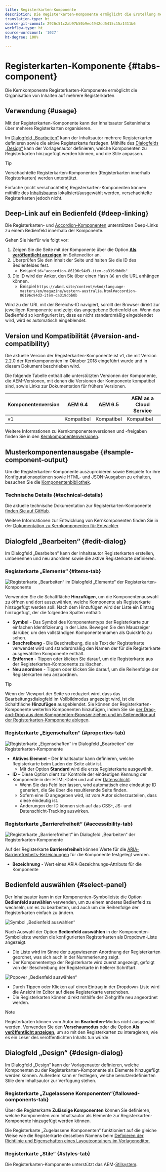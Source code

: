 ```yaml
---
title: Registerkarten-Komponente
description: Die Registerkarten-Komponente ermöglicht die Erstellung mehrerer Registerkarten zum Anordnen von Inhalten auf einer Seite.
translation-type: ht
source-git-commit: 2926c51c2ab97b50b9ec4942cd5415c15a1411b6
workflow-type: ht
source-wordcount: '1027'
ht-degree: 100%

---
```



# Registerkarten-Komponente {#tabs-component}

Die Kernkomponente Registerkarten-Komponente ermöglicht die Organisation von Inhalten auf mehrere Registerkarten.

## Verwendung {#usage}

Mit der Registerkarten-Komponente kann der Inhaltsautor Seiteninhalte über mehrere Registerkarten organisieren.

Im [Dialogfeld „Bearbeiten“](#edit-dialog) kann der Inhaltsautor mehrere Registerkarten definieren sowie die aktive Registerkarte festlegen. Mithilfe des [Dialogfelds „Design“](#design-dialog) kann der Vorlagenautor definieren, welche Komponenten zu Registerkarten hinzugefügt werden können, und die Stile anpassen.

>[!TIP]
>
>Verschachtelte Registerkarten-Komponenten (Registerkarten innerhalb Registerkarten) werden unterstützt.
>
>Einfache (nicht verschachtelte) Registerkarten-Komponenten können mithilfe des [Inhaltsbaums](https://docs.adobe.com/content/help/de-DE/experience-manager-cloud-service/sites/authoring/fundamentals/environment-tools.translate.html#content-tree) lokalisiert/ausgewählt werden, verschachtelte Registerkarten jedoch nicht.

## Deep-Link auf ein Bedienfeld {#deep-linking}

Die Registerkarten- und [Accordion-Komponenten](accordion.md) unterstützen Deep-Links zu einem Bedienfeld innerhalb der Komponente.

Gehen Sie hierfür wie folgt vor:

1. Zeigen Sie die Seite mit der Komponente über die Option **[Als veröffentlicht anzeigen](https://docs.adobe.com/content/help/de-DE/experience-manager-cloud-service/sites/authoring/fundamentals/editing-content.html#view-as-published)** im Seiteneditor an.
1. Überprüfen Sie den Inhalt der Seite und halten Sie die ID des Bedienfeldes fest.
   * Beispiel `id="accordion-86196c94d3-item-ca319dbb0b"`
1. Die ID wird der Anker, den Sie über einen Hash (`#`) an die URL anhängen können.
   * Beispiel `https://wknd.site/content/wknd/language-masters/en/magazine/western-australia.html#accordion-86196c94d3-item-ca319dbb0b`

Wird zu der URL mit der Bereichs-ID navigiert, scrollt der Browser direkt zur jeweiligen Komponente und zeigt das angegebene Bedienfeld an. Wenn das Bedienfeld so konfiguriert ist, dass es nicht standardmäßig eingeblendet wird, wird es automatisch eingeblendet.

## Version und Kompatibilität {#version-and-compatibility}

Die aktuelle Version der Registerkarten-Komponente ist v1, die mit Version 2.2.0 der Kernkomponenten im Oktober 2018 eingeführt wurde und in diesem Dokument beschrieben wird.

Die folgende Tabelle enthält alle unterstützten Versionen der Komponente, die AEM-Versionen, mit denen die Versionen der Komponente kompatibel sind, sowie Links zur Dokumentation für frühere Versionen.

| Komponentenversion | AEM 6.4 | AEM 6.5 | AEM as a Cloud Service |
|--- |--- |--- |---|
| v1 | Kompatibel | Kompatibel | Kompatibel |

Weitere Informationen zu Kernkomponentenversionen und -freigaben finden Sie in den [Kernkomponentenversionen](/help/versions.md).

## Musterkomponentenausgabe {#sample-component-output}

Um die Registerkarten-Komponente auszuprobieren sowie Beispiele für ihre Konfigurationsoptionen sowie HTML- und JSON-Ausgaben zu erhalten, besuchen Sie die [Komponentenbibliothek](https://adobe.com/go/aem_cmp_library_tabs_de).

### Technische Details {#technical-details}

Die aktuelle technische Dokumentation zur Registerkarten-Komponente [finden Sie auf GitHub](https://adobe.com/go/aem_cmp_tech_tabs_v1_de).

Weitere Informationen zur Entwicklung von Kernkomponenten finden Sie in der [Dokumentation zu Kernkomponenten für Entwickler](/help/developing/overview.md).

## Dialogfeld „Bearbeiten“ {#edit-dialog}

Im Dialogfeld „Bearbeiten“ kann der Inhaltsautor Registerkarten erstellen, umbenennen und neu anordnen sowie die aktive Registerkarte definieren.

### Registerkarte „Elemente“ {#items-tab}

![Registerkarte „Bearbeiten“ im Dialogfeld „Elemente“ der Registerkarten-Komponente](/help/assets/tabs-edit-items.png)

Verwenden Sie die Schaltfläche **Hinzufügen**, um die Komponentenauswahl zu öffnen und dort auszuwählen, welche Komponente als Registerkarte hinzugefügt werden soll. Nach dem Hinzufügen wird der Liste ein Eintrag hinzugefügt, der die folgenden Spalten enthält:

* **Symbol** - Das Symbol des Komponententyps der Registerkarte zur einfachen Identifizierung in der Liste. Bewegen Sie den Mauszeiger darüber, um den vollständigen Komponentennamen als QuickInfo zu sehen.
* **Beschreibung** - Die Beschreibung, die als Text der Registerkarte verwendet wird und standardmäßig den Namen der für die Registerkarte ausgewählten Komponente enthält.
* **Entfernen** - Tippen oder klicken Sie darauf, um die Registerkarte aus der Registerkarten-Komponente zu löschen.
* **Neu anordnen** - Tippen oder klicken Sie darauf, um die Reihenfolge der Registerkarten neu anzuordnen.

>[!TIP]
>
>Wenn der Viewport der Seite so reduziert wird, dass das Bearbeitungsdialogfeld im Vollbildmodus angezeigt wird, ist die Schaltfläche **Hinzufügen** ausgeblendet. Sie können der Registerkarten-Komponente weiterhin Komponenten hinzufügen, indem Sie sie [per Drag-and-Drop aus dem Komponenten-Browser ziehen und im Seiteneditor auf der Registerkarten-Komponente ablegen](https://docs.adobe.com/content/help/de-DE/experience-manager-cloud-service/sites/authoring/fundamentals/editing-content.translate.html#inserting-a-component).

### Registerkarte „Eigenschaften“ {#properties-tab}

![Registerkarte „Eigenschaften“ im Dialogfeld „Bearbeiten“ der Registerkarten-Komponente](/help/assets/tabs-edit-properties.png)

* **Aktives Element** – Der Inhaltsautor kann definieren, welche Registerkarte beim Laden der Seite aktiv ist.
   * Mit der Option **Standard** wird die erste Registerkarte ausgewählt.
* **ID** – Diese Option dient zur Kontrolle der eindeutigen Kennung der Komponente in der HTML-Datei und auf der [Datenschicht](/help/developing/data-layer/overview.md).
   * Wenn Sie das Feld leer lassen, wird automatisch eine eindeutige ID generiert, die Sie über die resultierende Seite finden.
   * Sofern eine ID angegeben wird, ist vom Autor sicherzustellen, dass diese eindeutig ist.
   * Änderungen der ID können sich auf das CSS-, JS- und Datenschicht-Tracking auswirken.

### Registerkarte „Barrierefreiheit“ {#accessibility-tab}

![Registerkarte „Barrierefreiheit“ im Dialogfeld „Bearbeiten“ der Registerkarten-Komponente](/help/assets/tabs-edit-accessibility.png)

Auf der Registerkarte **Barrierefreiheit** können Werte für die [ARIA-Barrierefreiheits-Bezeichungen](https://www.w3.org/WAI/standards-guidelines/aria/) für die Komponente festgelegt werden.

* **Bezeichnung** - Wert eines ARIA-Bezeichnungs-Attributs für die Komponente

## Bedienfeld auswählen {#select-panel}

Der Inhaltsautor kann in der Komponenten-Symbolleiste die Option **Bedienfeld auswählen** verwenden, um zu einem anderes Bedienfeld zu wechseln, um es zu bearbeiten, und auch um die Reihenfolge der Registerkarten einfach zu ändern.

![Symbol „Bedienfeld auswählen“](/help/assets/select-panel-icon.png)

Nach Auswahl der Option **Bedienfeld auswählen** in der Komponenten-Symbolleiste werden die konfigurierten Registerkarten als Dropdown-Liste angezeigt.

* Die Liste wird im Sinne der zugewiesenen Anordnung der Registerkarten geordnet, was sich auch in der Nummerierung zeigt.
* Der Komponententyp der Registerkarte wird zuerst angezeigt, gefolgt von der Beschreibung der Registerkarte in hellerer Schriftart.

![Popover „Bedienfeld auswählen“](/help/assets/select-panel-popover.png)

* Durch Tippen oder Klicken auf einen Eintrag in der Dropdown-Liste wird die Ansicht im Editor auf diese Registerkarte verschoben.
* Die Registerkarten können direkt mithilfe der Ziehgriffe neu angeordnet werden.

>[!NOTE]
>
>Registerkarten können vom Autor im **Bearbeiten**-Modus nicht ausgewählt werden. Verwenden Sie den **[](https://docs.adobe.com/content/help/de-DE/experience-manager-cloud-service/sites/authoring/fundamentals/editing-content.translate.html#preview-mode)Vorschaumodus** oder die Option **[Als veröffentlicht anzeigen](https://docs.adobe.com/content/help/de-DE/experience-manager-cloud-service/sites/authoring/fundamentals/editing-content.html#view-as-published)**, um so mit den Registerkarten zu interagieren, wie es ein Leser des veröffentlichten Inhalts tun würde.

## Dialogfeld „Design“ {#design-dialog}

Im Dialogfeld „Design“ kann der Vorlagenautor definieren, welche Komponenten zu der Registerkarten-Komponente als Elemente hinzugefügt werden können. Außerdem kann er festlegen, welche benutzerdefinierten Stile dem Inhaltsautor zur Verfügung stehen.

### Registerkarte „Zugelassene Komponenten“{#allowed-components-tab}

Über die Registerkarte **Zulässige Komponenten** können Sie definieren, welche Komponenten vom Inhaltsautor als Elemente zur Registerkarten-Komponente hinzugefügt werden können.

Die Registerkarte „Zugelassene Komponenten“ funktioniert auf die gleiche Weise wie die Registerkarte desselben Namens beim [Definieren der Richtlinie und Eigenschaften eines Layoutcontainers im Vorlageneditor.](https://docs.adobe.com/content/help/de-DE/experience-manager-cloud-service/sites/authoring/features/templates.translate.html)

### Registerkarte „Stile“ {#styles-tab}

Die Registerkarten-Komponente unterstützt das AEM-[Stilsystem](/help/get-started/authoring.md#component-styling).
